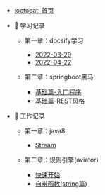 - [:octocat: 首页](/README)
- :memo: 学习记录

   - 第一章：docsify学习
   
       - [2022-03-29](/md/learn-that/01.封面.md)
       - [2022-04-22](/md/learn-that/02.index.html配置.md)

   - 第二章：springboot黑马
 
       - [基础篇-入门程序](/md/springboot-hm/01.搭建SpringBoot项目.md)
       - [基础篇-REST风格](/md/springboot-hm/02.REST风格.md)

- :memo: 工作记录

   - 第一章：java8
       - [Stream](/md/work/01.java8的stream.md)
       
   - 第二章：规则引擎(aviator)
       
       - [快速开始](/md/aviator/01.快速开始.md)
       - [自带函数(string篇)](/md/aviator/02.自带函数(string篇).md)
       
   
   
  